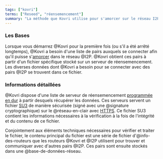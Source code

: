 ```yaml
---
tags: ["kovri"]
terms: ["Reseed", "réensemencement"]
summary: "La méthode que Kovri utilise pour s'amorcer sur le réseau I2P"
---
```


### Les Bases

Lorsque vous démarrez @Kovri pour la première fois (ou s'il a été arrêté longtemps), @Kovri a besoin d'une liste de pairs auxquels se connecter afin qu'il puisse s'[amorcer](https://en.wikipedia.org/wiki/Bootstrapping) dans le réseau @I2P. @Kovri obtient ces pairs à partir d'un fichier spécifique stocké sur un serveur de réensemencement. Les diverses données dont @Kovri a besoin pour se connecter avec des pairs @I2P se trouvent dans ce fichier.

### Informations détaillées

@Kovri dispose d'une liste de serveur de réensemencement [programmée en dur](https://en.wikipedia.org/wiki/Hard-coded) à partir desquels récupérer les données. Ces serveurs servent un fichier [SU3](https://geti2p.net/spec/updates#su3) de manière sécurisée (signé avec une @signature cryptographique) sur le @réseau-en-clair avec [HTTPS](https://fr.wikipedia.org/wiki/HTTPS). Ce fichier SU3 contient les informations nécessaires à la vérification à la fois de l'intégrité et du contenu de ce fichier.

Conjointement aux éléments techniques nécessaires pour vérifier et traiter le fichier, le contenu principal du fichier est une série de fichier d'@info-des-routeurs que les routeurs @Kovri et @I2P utilisent pour trouver et communiquer avec d'autres pairs @I2P. Ces pairs sont ensuite stockés dans une @base-de-données-réseau.
